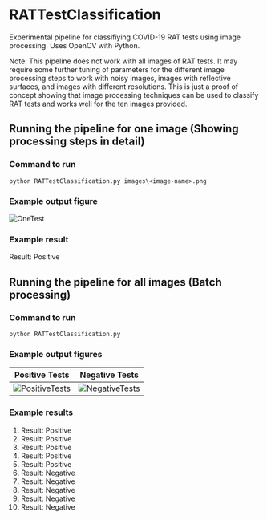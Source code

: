 # RATTestClassification
Experimental pipeline for classifiying COVID-19 RAT tests using image processing. Uses OpenCV with Python.

Note: This pipeline does not work with all images of RAT tests. It may require some further tuning of parameters for the different image processing steps to work with noisy images, images with reflective surfaces, and images with different resolutions. This is just a proof of concept showing that image processing techniques can be used to classify RAT tests and works well for the ten images provided.

## Running the pipeline for one image (Showing processing steps in detail)
### Command to run
```
python RATTestClassification.py images\<image-name>.png
```
### Example output figure
![OneTest](https://user-images.githubusercontent.com/57740952/177058471-54d3c0cc-3ea4-4bda-884f-7878b200c979.png)
### Example result
Result: Positive

## Running the pipeline for all images (Batch processing)
### Command to run
```
python RATTestClassification.py
```
### Example output figures
| Positive Tests  | Negative Tests |
| ------------- | ------------- |
| ![PositiveTests](https://user-images.githubusercontent.com/57740952/177058486-91c8ef5c-a76e-4db3-ab20-807aefafca99.png)  | ![NegativeTests](https://user-images.githubusercontent.com/57740952/177058495-8bf3d4c4-6dc5-4327-ace3-10c77114f743.png)  |
### Example results
1. Result: Positive
2. Result: Positive
3. Result: Positive
4. Result: Positive
5. Result: Positive
6. Result: Negative
7. Result: Negative
8. Result: Negative
9. Result: Negative
10. Result: Negative
